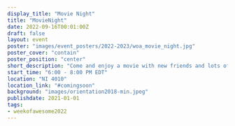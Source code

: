 ```yaml
---
display_title: "Movie Night"
title: "MovieNight"
date: 2022-09-16T00:01:00Z
draft: false
layout: event
poster: "images/event_posters/2022-2023/woa_movie_night.jpg"
poster_cover: "contain"
poster_position: "center"
short_description: "Come and enjoy a movie with new friends and lots of snacks."
start_time: "6:00 - 8:00 PM EDT"
location: "NI 4010"
location_link: "#comingsoon"
background: "images/orientation2018-min.jpeg"
publishdate: 2021-01-01
tags:
- weekofawesome2022
---
```

